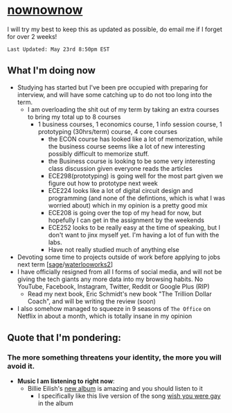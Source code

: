 # [nownownow](https://nownownow.com/about)

I will try my best to keep this as updated as possible, do email me if I forget for over 2 weeks!

`Last Updated: May 23rd 8:50pm EST`

## What I'm doing now
- Studying has started but I've been pre occupied with preparing for interview, and will have some catching up to do not too long into the term.
  - I am overloading the shit out of my term by taking an extra courses to bring my total up to 8 courses
    - 1 business courses, 1 economics course,  1 info session course, 1 prototyping (30hrs/term) course, 4 core courses
      - the ECON course has looked like a lot of memorization, while the business course seems like a lot of new interesting possibly difficult to memorize stuff.
      - the Business course is looking to be some very interesting class discussion given everyone reads the articles
      - ECE298(prototyping) is going well for the most part given we figure out how to prototype next week
      - ECE224 looks like a lot of digital circuit design and programming (and none of the defintions, which is what I was worried about) which in my opinion is a pretty good mix
      - ECE208 is going over the top of my head for now, but hopefully I can get in the assignment by the weekends
      - ECE252 looks to be really easy at the time of speaking, but I don't want to jinx myself yet. I'm having a lot of fun with the labs.
      - Have not really studied much of anything else
- Devoting some time to projects outside of work before applying to jobs next term [[sage](http://thesage.co/)/[waterlooworks2](https://waterlooworks2.com)]
- I have officially resigned from alI l forms of social media, and will not be giving the tech giants any more data into my browsing habits. No YouTube, Facebook, Instagram, Twitter, Reddit or Google Plus (RIP)
  - Read my next book, Eric Schmidt's new book "The Trillion Dollar Coach", and will be writing the review (soon)
- I also somehow managed to squeeze in 9 seasons of `The Office` on Netflix in about a month, which is totally insane in my opinion

## Quote that I'm pondering:
### The more something threatens your identity, the more you will avoid it.

- **Music I am listening to right now**:
  - Billie Eilish's [new album](https://open.spotify.com/user/spotify/playlist/37i9dQZF1DXcf5pLcPbTwK?si=4jwUwWkDRPOMMnjX8aTUYg) is amazing and you should listen to it
    - I specifically like this live version of the song [wish you were gay](https://open.spotify.com/episode/4HzUA4uLQZGi6hbrWd07uj?context=spotify%3Auser%3Aspotify%3Aplaylist%3A37i9dQZF1DXcf5pLcPbTwK&si=Dcq67wK6QHCJkaQ5wOPk2w) in the album
